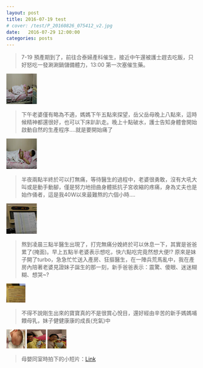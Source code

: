 ```yaml
---
layout: post
title: 2016-07-19 test
# cover: /test/P_20160826_075412_v2.jpg
date:   2016-07-29 12:00:00
categories: posts
---
```

> 7-19 預產期到了，前往合泰婦產科催生，接近中午還被護士趕去吃飯，只好怒吃一發涮涮鍋儲備體力，13:00 第一次塞催生藥。  
<img src="/images/2016-07-29-noteOfLife-family/g1.jpg" width="80" height="80">

> 下午老婆僅有略為不適，媽媽下午五點來探望，岳父岳母晚上八點來，這時候精神都還很好，也可以下床趴趴走。晚上十點破水，護士告知身體會開始啟動自然的生產程序....就是要開始痛了  
<img src="/images/2016-07-29-noteOfLife-family/g2.jpg" width="80" height="80">

> 半夜兩點半終於可以打無痛，等待醫生的過程中，老婆很勇敢，沒有大吼大叫或是動手動腳，僅是努力地扭曲身體抵抗子宮收縮的疼痛，身為丈夫也是始作俑者，這是我40W以來最難熬的六個小時....  
<img src="/images/2016-07-29-noteOfLife-family/g3.jpg" width="80" height="80">

> 熬到凌晨三點半醫生出現了，打完無痛分娩終於可以休息一下，其實是爸爸累了(掩面)。早上五點半老婆表示想吃，快六點吃完竟然想大便!? 原來是妹子開了turbo，急急忙忙送入產房、狂摳醫生，在一陣兵荒馬亂中，我在產房內陪著老婆見證妹子誕生的那一刻，新手爸爸表示：震驚、傻眼、迷迷糊糊、想哭~?  
<img src="/images/2016-07-29-noteOfLife-family/g4.jpg" width="50" height="50">

> 不得不說剛生出來的寶寶真的不是很賞心悅目，還好經由辛苦的新手媽媽哺餵母乳，妹子健健康康的成長(充氣)中  
<img src="/images/2016-07-29-noteOfLife-family/g5.jpg" width="50" height="50">
<img src="/images/2016-07-29-noteOfLife-family/g6.jpg" width="50" height="50">
<img src="/images/2016-07-29-noteOfLife-family/g7.jpg" width="50" height="50">

> 母嬰同室時拍下的小短片：[Link](https://youtu.be/OzVjfjYwxhQ)




